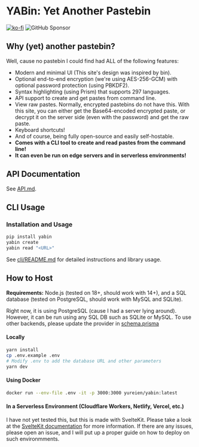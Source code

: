 # YABin: Yet Another Pastebin

[![ko-fi](https://ko-fi.com/img/githubbutton_sm.svg)](https://ko-fi.com/A0A21C34E)
![GitHub Sponsor](https://img.shields.io/github/sponsors/Yureien?label=Sponsor&logo=GitHub)

## Why (yet) another pastebin?

Well, cause no pastebin I could find had ALL of the following features:

 - Modern and minimal UI (This site's design was inspired by bin).
 - Optional end-to-end encryption (we're using AES-256-GCM) with optional password protection (using PBKDF2).
 - Syntax highlighting (using Prism) that supports 297 languages.
 - API support to create and get pastes from command line.
 - View raw pastes. Normally, encrypted pastebins do not have this. With this site, you can either get the Base64-encoded encrypted paste, or decrypt it on the server side (even with the password) and get the raw paste.
 - Keyboard shortcuts!
 - And of course, being fully open-source and easily self-hostable.
 - **Comes with a CLI tool to create and read pastes from the command line!**
 - **It can even be run on edge servers and in serverless environments!**

 ## API Documentation

See [API.md](API.md).

## CLI Usage

### Installation and Usage

```bash
pip install yabin
yabin create
yabin read "<URL>"
```

See [cli/README.md](cli/README.md) for detailed instructions and library usage.

## How to Host

**Requirements:** Node.js (tested on 18+, should work with 14+), and a SQL database (tested on PostgreSQL, should work with MySQL and SQLite).

Right now, it is using PostgreSQL (cause I had a server lying around). However, it can be run using any SQL DB such as SQLite or MySQL. To use other backends, please update the provider in [schema.prisma](src/lib/server/prisma/schema.prisma)

#### Locally

```bash
yarn install
cp .env.example .env
# Modify .env to add the database URL and other parameters
yarn dev
```

#### Using Docker

```bash
docker run --env-file .env -it -p 3000:3000 yureien/yabin:latest
```

#### In a Serverless Environment (Cloudflare Workers, Netlify, Vercel, etc.)

I have not yet tested this, but this is made with SvelteKit. Please take a look at the [SvelteKit documentation](https://kit.svelte.dev/docs/adapters) for more information. If there are any issues, please open an issue, and I will put up a proper guide on how to deploy on such environmments.
